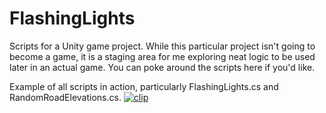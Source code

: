 # FlashingLights
Scripts for a Unity game project. 
While this particular project isn't going to become a game, it is a staging area for me exploring neat logic to be used later in an actual game. 
You can poke around the scripts here if you'd like.

Example of all scripts in action, particularly FlashingLights.cs and RandomRoadElevations.cs.
[![clip](https://i.imgur.com/sWWdew1.png)](https://www.youtube.com/watch?v=6qoxhPN5TA0 "Clip")
